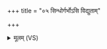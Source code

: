 +++
title = "०५ सिन्धोर्गर्भोऽसि विद्युताम्"

+++
<details><summary>मूलम् (VS)</summary>

सिन्धो॒र्गर्भो॑ऽसि वि॒द्युतां॑ पुष्प॑म्। वा॑तः प्रा॒णः सूर्य॒श्चक्षु॑र्दि॒वस्पयः॑ ॥
</details>